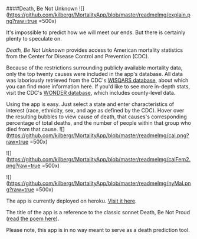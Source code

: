####Death, Be Not Unknown
![](https://github.com/kilbergr/MortalityApp/blob/master/readmeImg/explain.png?raw=true =500x)

It's impossible to predict how we will meet our ends. But there is certainly plenty to speculate on.

*Death, Be Not Unknown* provides access to American mortality statistics from the Center for Disease Control and Prevention (CDC). 

Because of the restrictions surrounding publicly available mortality data, only the top twenty causes were included in the app's database. All data was laboriously retrieved from the CDC's [WISQARS database](http://www.cdc.gov/injury/wisqars/index.html), about which you can find more information here. If you'd like to see more in-depth stats, visit the CDC's [WONDER database](http://wonder.cdc.gov/), which includes county-level data.

Using the app is easy. Just select a state and enter characteristics of interest (race, ethnicity, sex, and age as defined by the CDC). Hover over the resulting bubbles to view cause of death, that causes's corresponding percentage of total deaths, and the number of people within that group who died from that cause.
![](https://github.com/kilbergr/MortalityApp/blob/master/readmeImg/cal.png?raw=true =500x)

![](https://github.com/kilbergr/MortalityApp/blob/master/readmeImg/calFem2.png?raw=true =500x)

![](https://github.com/kilbergr/MortalityApp/blob/master/readmeImg/nyMal.png?raw=true =500x)

The app is currently deployed on heroku. [Visit it here](https://death-be-not-unknown.herokuapp.com). 

The title of the app is a reference to the classic sonnet Death, Be Not Proud ([read the poem here](http://www.poetryfoundation.org/poem/173363)).

Please note, this app is in no way meant to serve as a death prediction tool.